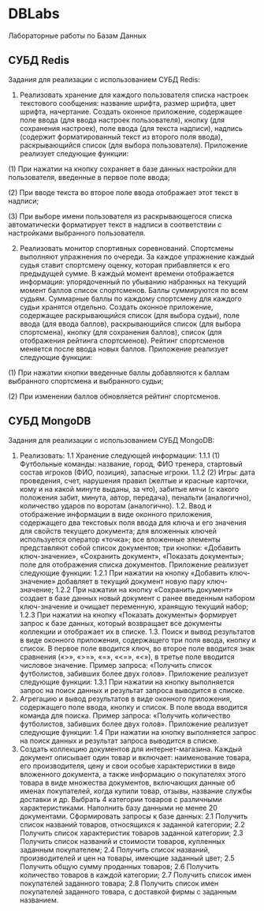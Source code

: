 # DBLabs
Лабораторные работы по Базам Данных

## СУБД Redis
Задания для реализации с использованием СУБД Redis:
1. Реализовать хранение для каждого пользователя списка настроек текстового сообщения: название шрифта, размер шрифта, цвет шрифта, начертание. Создать оконное приложение, содержащее поле ввода (для ввода настроек пользователя), кнопку (для сохранения настроек), поле ввода (для текста надписи), надпись (содержит форматированный текст из второго поля ввода), раскрывающийся список (для выбора пользователя). Приложение реализует следующие функции:

(1) При нажатии на кнопку сохраняет в базе данных настройки для пользователя, введенные в первое поле ввода;

(2) При вводе текста во второе поле ввода отображает этот текст в надписи;

(3) При выборе имени пользователя из раскрывающегося списка автоматически форматирует текст в надписи в соответствии с настройками выбранного пользователя.

2. Реализовать монитор спортивных соревнований. Спортсмены выполняют упражнения по очереди. За каждое упражнение каждый судья ставит спортсмену оценку, которая прибавляется к его предыдущей сумме. В каждый момент времени отображается информация: упорядоченный по убыванию набранных на текущий момент баллов список спортсменов. Баллы суммируются по всем судьям. Суммарные баллы по каждому спортсмену для каждого судьи хранятся отдельно. Создать оконное приложение, содержащее раскрывающийся список (для выбора судьи), поле ввода (для ввода баллов), раскрывающийся список (для выбора спортсмена), кнопку (для сохранения баллов), список (для отображения рейтинга спортсменов). Рейтинг спортсменов меняется после ввода новых баллов. Приложение реализует следующие функции:

(1) При нажатии кнопки введенные баллы добавляются к баллам выбранного спортсмена и выбранного судьи;

(2) При изменении баллов обновляется рейтинг спортсменов.

## СУБД MongoDB
Задания для реализации с использованием СУБД MongoDB:
1. Реализовать:
 	1.1 Хранение следующей информации:
		1.1.1 (1) Футбольные команды: название, город, ФИО тренера, стартовый состав игроков (ФИО, позиция), запасные игроки.
		1.1.2 (2) Игры: дата проведения, счет, нарушения правил (желтые и красные карточки, кому и на какой минуте выданы, за что), забитые мячи (с какого положения забит, минута, автор, передача), пенальти (аналогично), количество ударов по воротам (аналогично).
	1.2. Ввод и отображение информации в виде оконного приложения, содержащего два текстовых поля ввода для ключа и его значения для свойств текущего документа; для вложенных ключей используется оператор «точка»; все вложенные элементы представляют собой список документов; три кнопки: «Добавить ключ-значение», «Сохранить документ», «Показать документы»; поле для отображения списка документов. Приложение реализует следующие функции:
		1.2.1 При нажатии на кнопку «Добавить ключ-значение» добавляет в текущий документ новую пару ключ-значение;
		1.2.2 При нажатии на кнопку «Сохранить документ» создает в базе данных новый документ с ранее введенным набором ключ-значение и очищает переменную, хранящую текущий набор;
		1.2.3 При нажатии на кнопку «Показать документы» формирует запрос к базе данных, который возвращает все документы коллекции и отображает их в списке.
	1.3. Поиск и вывод результатов в виде оконного приложения, содержащего три поля ввода, кнопку и список. В первое поле вводится ключ, во второе поле вводится знак сравнения («>», «>=», «=», «<=», «<»), в третье поле вводится числовое значение. Пример запроса: «Получить список футболистов, забивших более двух голов». Приложение реализует следующие функции:
		1.3.1 При нажатии на кнопку выполняется запрос на поиск данных и результат запроса выводится в списке.
4. Агрегацию и вывод результатов в виде оконного приложения, содержащего поле ввода, кнопку и список. В поле ввода вводится команда для поиска. Пример запроса: «Получить количество футболистов, забивших более двух голов». Приложение реализует следующие функции:
	1.4 При нажатии на кнопку выполняется запрос на поиск данных и результат запроса выводится в списке.
2. Создать коллекцию документов для интернет-магазина. Каждый документ описывает один товар и включает: наименование товара, его производителя, цену и свои особые характеристики в виде вложенного документа, а также информацию о покупателях этого товара в виде множества документов, включающих данные об именах покупателей, когда купили товар, отзывы, название службы доставки и др. Выбрать 4 категории товаров с различными характеристиками. Наполнить базу данными не менее 20 документами. Сформировать запросы к базе данных:
	2.1 Получить список названий товаров, относящихся к заданной категории;
	2.2 Получить список характеристик товаров заданной категории;
	2.3 Получить список названий и стоимости товаров, купленных заданным покупателем;
	2.4 Получить список названий, производителей и цен на товары, имеющие заданный цвет;
	2.5 Получить общую сумму проданных товаров;
	2.6 Получить количество товаров в каждой категории;
	2.7 Получить список имен покупателей заданного товара;
	2.8 Получить список имен покупателей заданного товара, с доставкой фирмы с заданным названием.
